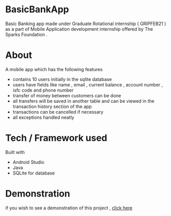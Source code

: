 # BasicBankApp
Basic Banking app made under Graduate Rotational internship ( GRIPFEB21 )  as a part of Mobile Application development internship offered by The Sparks Foundation .

# About
A mobile app which has the following features
- contains 10 users initially in the sqlite database 
- users have fields like name , email , current balance , account number , isfc code and phone number 
- transfer of money between customers can be done 
- all transfers will be saved in another table and can be viewed in the transaction history section of the app
- transactions can be cancelled if necessary
- all exceptions handled neatly

# Tech / Framework used
Built with
- Android Studio
- Java
- SQLite for database

# Demonstration
if you wish to see a demonstration of this project , [click here](https://www.linkedin.com/posts/krishna-chaitanya-0107_gripfeb21-tsf-grip-activity-6765558620252909568-aV7e)
